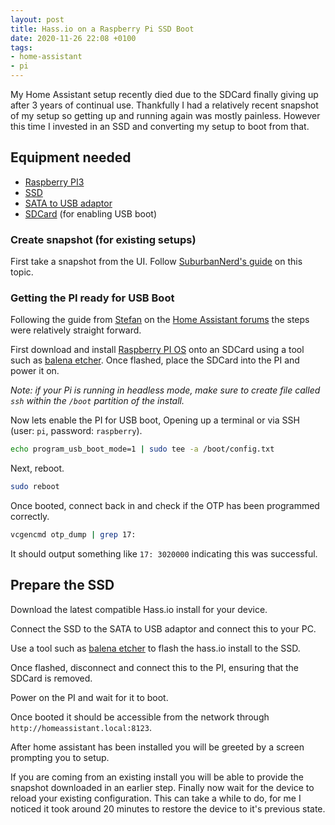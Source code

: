 ```yaml
---
layout: post
title: Hass.io on a Raspberry Pi SSD Boot
date: 2020-11-26 22:08 +0100
tags:
- home-assistant
- pi
---
```


My Home Assistant setup recently died due to the SDCard finally giving up after 3 years of continual use. Thankfully I had a relatively recent snapshot of my setup so getting up and running again was mostly painless. However this time I invested in an SSD and converting my setup to boot from that.

## Equipment needed

- [Raspberry PI3][4]
- [SSD][5]
- [SATA to USB adaptor][6]
- [SDCard][7] (for enabling USB boot)

### Create snapshot (for existing setups)

First take a snapshot from the UI. Follow [SuburbanNerd's guide][3] on this topic.

### Getting the PI ready for USB Boot

Following the guide from [Stefan][0] on the [Home Assistant forums][1] the steps were relatively straight forward.

First download and install [Raspberry PI OS][8] onto an SDCard using a tool such as [balena etcher][2]. Once flashed, place the SDCard into the PI and power it on.

_Note: if your Pi is running in headless mode, make sure to create file called `ssh` within the `/boot` partition of the install._

Now lets enable the PI for USB boot, Opening up a terminal or via SSH (user: `pi`, password: `raspberry`).

```bash
echo program_usb_boot_mode=1 | sudo tee -a /boot/config.txt
```

Next, reboot.

```bash
sudo reboot
```

Once booted, connect back in and check if the OTP has been programmed correctly.

```bash
vcgencmd otp_dump | grep 17:
```

It should output something like `17: 3020000` indicating this was successful.

## Prepare the SSD

Download the latest compatible Hass.io install for your device.

Connect the SSD to the SATA to USB adaptor and connect this to your PC.

Use a tool such as [balena etcher][2] to flash the hass.io install to the SSD.

Once flashed, disconnect and connect this to the PI, ensuring that the SDCard is removed.

Power on the PI and wait for it to boot.

Once booted it should be accessible from the network through `http://homeassistant.local:8123`.

After home assistant has been installed you will be greeted by a screen prompting you to setup.

If you are coming from an existing install you will be able to provide the snapshot downloaded in an earlier step. Finally now wait for the device to reload your existing configuration. This can take a while to do, for me I noticed it took around 20 minutes to restore the device to it's previous state.

[0]: https://community.home-assistant.io/t/usb-boot-on-raspberry-pi-3/20358/129
[1]: https://community.home-assistant.io/
[2]: https://www.balena.io/etcher/
[3]: https://suburbannerd.com/hassiobackup/
[4]: https://affiliate.malachisoord.com/t/c373281f-2a9e-42af-bc1e-db0f01ae12b1
[5]: https://affiliate.malachisoord.com/t/2eef12ce-e94f-450a-a475-e7db6be7806a
[6]: https://affiliate.malachisoord.com/t/bd3ee124-3a2c-4ce0-a6d6-9537aa0fa1e0
[7]: https://affiliate.malachisoord.com/t/27d86c77-e3e8-4e21-abc9-2be97e2003b4
[8]: https://www.raspberrypi.org/software/operating-systems/
